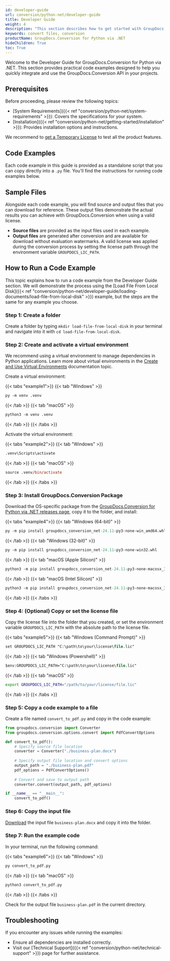 ```yaml
---
id: developer-guide
url: conversion/python-net/developer-guide
title: Developer Guide
weight: 4
description: "This section describes how to get started with GroupDocs.Conversion for Python via .NET library in order to convert files"
keywords: convert files, conversion
productName: GroupDocs.Conversion for Python via .NET
hideChildren: True
toc: True
---
```


Welcome to the Developer Guide for GroupDocs.Conversion for Python via .NET. This section provides practical code examples designed to help you quickly integrate and use the GroupDocs.Conversion API in your projects.

## Prerequisites

Before proceeding, please review the following topics:

* [System Requirements]({{< ref "conversion/python-net/system-requirements" >}}): Covers the specifications for your system.
* [Installation]({{< ref "conversion/python-net/getting-started/installation" >}}): Provides installation options and instructions.

We recommend to [get a Temporary License](https://purchase.groupdocs.com/temporary-license/) to test all the product features.

## Code Examples

Each code example in this guide is provided as a standalone script that you can copy directly into a `.py` file. You'll find the instructions for running code examples below. 

## Sample Files

Alongside each code example, you will find source and output files that you can download for reference. These output files demonstrate the actual results you can achieve with GroupDocs.Conversion when using a valid license.

- **Source files** are provided as the input files used in each example.
- **Output files** are generated after conversion and are available for download without evaluation watermarks. A valid license was applied during the conversion process by setting the license path through the environment variable `GROUPDOCS_LIC_PATH`.

## How to Run a Code Example

This topic explains how to run a code example from the Developer Guide section. We will demonstrate the process using the [Load File From Local Disk]({{< ref "conversion/python-net/developer-guide/loading-documents/load-file-from-local-disk" >}}) example, but the steps are the same for any example you choose.

### Step 1: Create a folder 

Create a folder by typing `mkdir load-file-from-local-disk` in your terminal and navigate into it with `cd load-file-from-local-disk`.

### Step 2: Create and activate a virtual environment

We recommend using a virtual environment to manage dependencies in Python applications. Learn more about virtual environments in the [Create and Use Virtual Environments](https://packaging.python.org/en/latest/guides/installing-using-pip-and-virtual-environments/#create-and-use-virtual-environments) documentation topic.

Create a virtual environment:

{{< tabs "example1">}}
{{< tab "Windows" >}}
```ps
py -m venv .venv
```
{{< /tab >}}
{{< tab "macOS" >}}
```ps
python3 -m venv .venv
```
{{< /tab >}}
{{< /tabs >}}

Activate the virtual environment:

{{< tabs "example2">}}
{{< tab "Windows" >}}
```ps
.venv\Scripts\activate
```
{{< /tab >}}
{{< tab "macOS" >}}
```ps
source .venv/bin/activate
```
{{< /tab >}}
{{< /tabs >}}

### Step 3: Install GroupDocs.Conversion Package

Download the OS-specific package from the [GroupDocs.Conversion for Python via .NET releases page](https://releases.groupdocs.com/conversion/python-net/), copy it to the folder, and install:

{{< tabs "example4">}}
{{< tab "Windows (64-bit)" >}}
```ps
py -m pip install groupdocs_conversion_net-24.11-py3-none-win_amd64.whl
```
{{< /tab >}}
{{< tab "Windows (32-bit)" >}}
```ps
py -m pip install groupdocs_conversion_net-24.11-py3-none-win32.whl
```
{{< /tab >}}
{{< tab "macOS (Apple Silicon)" >}}
```ps
python3 -m pip install groupdocs_conversion_net-24.11-py3-none-macosx_11_0_arm64.whl
```
{{< /tab >}}
{{< tab "macOS (Intel Silicon)" >}}
```ps
python3 -m pip install groupdocs_conversion_net-24.11-py3-none-macosx_10_14_x86_64.whl
```
{{< /tab >}}
{{< /tabs >}}

### Step 4: (Optional) Copy or set the license file 

Copy the license file into the folder that you created, or set the environment variable `GROUPDOCS_LIC_PATH` with the absolute path to the license file.

{{< tabs "example5">}}
{{< tab "Windows (Command Prompt)" >}}
```ps
set GROUPDOCS_LIC_PATH "C:\path\to\your\license\file.lic"
```
{{< /tab >}}
{{< tab "Windows (Powershell)" >}}
```ps
$env:GROUPDOCS_LIC_PATH="C:\path\to\your\license\file.lic"
```
{{< /tab >}}
{{< tab "macOS" >}}
```bash
export GROUPDOCS_LIC_PATH="/path/to/your/license/file.lic"
```
{{< /tab >}}
{{< /tabs >}}

### Step 5: Copy a code example to a file 

Create a file named `convert_to_pdf.py` and copy in the code example:

```python
from groupdocs.conversion import Converter
from groupdocs.conversion.options.convert import PdfConvertOptions

def convert_to_pdf():
    # Specify source file location
    converter = Converter("./business-plan.docx")
    
    # Specify output file location and convert options
    output_path = "./business-plan.pdf"
    pdf_options = PdfConvertOptions()
    
    # Convert and save to output path
    converter.convert(output_path, pdf_options)

if __name__ == "__main__":
    convert_to_pdf()
```

### Step 6: Copy the input file

[Download](/conversion/python-net/_sample_files/developer-guide/_index/business-plan.docx) the input file `business-plan.docx` and copy it into the folder.

### Step 7: Run the example code

In your terminal, run the following command:

{{< tabs "example6">}}
{{< tab "Windows" >}}
```ps
py convert_to_pdf.py
```
{{< /tab >}}
{{< tab "macOS" >}}
```ps
python3 convert_to_pdf.py
```
{{< /tab >}}
{{< /tabs >}}

Check for the output file `business-plan.pdf` in the current directory.

## Troubleshooting

If you encounter any issues while running the examples:

- Ensure all dependencies are installed correctly.
- Visit our [Technical Support]({{< ref "conversion/python-net/technical-support" >}}) page for further assistance.

